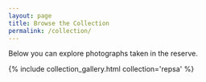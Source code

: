 ```yaml
---
layout: page
title: Browse the Collection
permalink: /collection/
---
```


Below you can explore photographs taken in the reserve.

{% include collection_gallery.html collection='repsa' %}
